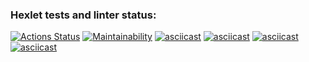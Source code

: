 ### Hexlet tests and linter status:

[![Actions Status](https://github.com/anilukin/frontend-project-44/workflows/hexlet-check/badge.svg)](https://github.com/anilukin/frontend-project-44/actions)
[![Maintainability](https://api.codeclimate.com/v1/badges/aec75b8d7ce33290a25d/maintainability)](https://codeclimate.com/github/anilukin/frontend-project-44/maintainability)
[![asciicast](https://asciinema.org/a/526759.svg)](https://asciinema.org/a/526759)
[![asciicast](https://asciinema.org/a/Mq0WIcuKgFREeEXN3zPgGfmOV.svg)](https://asciinema.org/a/Mq0WIcuKgFREeEXN3zPgGfmOV)
[![asciicast](https://asciinema.org/a/djEkHQjghRLM0DbttgbGBuNAg.svg)](https://asciinema.org/a/djEkHQjghRLM0DbttgbGBuNAg)
[![asciicast](https://asciinema.org/a/mMIgQUhGsjcrx8aybXpwzsjD0.svg)](https://asciinema.org/a/mMIgQUhGsjcrx8aybXpwzsjD0)